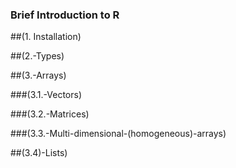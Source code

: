 ### Brief Introduction to R





##(1. Installation)


##(2.-Types)

##(3.-Arrays)

###(3.1.-Vectors)

###(3.2.-Matrices)

###(3.3.-Multi-dimensional-(homogeneous)-arrays)


##(3.4)-Lists)



